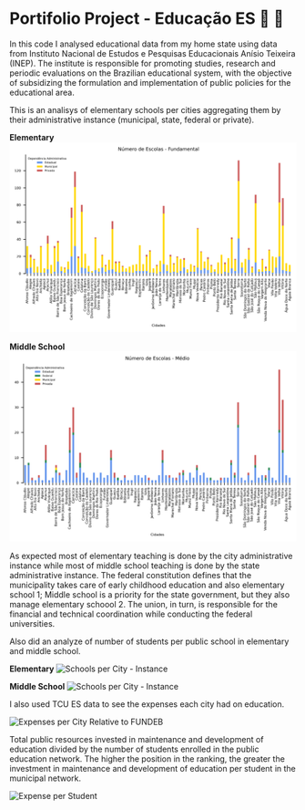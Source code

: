 # Portifolio Project - Educação ES :school_satchel: :memo:

In this code I analysed educational data from my home state using data from Instituto Nacional de Estudos e Pesquisas Educacionais Anísio Teixeira (INEP). The institute is responsible for promoting studies, research and periodic evaluations on the Brazilian educational system, with the objective of subsidizing the formulation and implementation of public policies for the educational area.

This is an analisys of elementary schools per cities aggregating them by their administrative instance (municipal, state, federal or private).

**Elementary**
![Schools per City - Instance](output/images/type_school_city_fundamental.png)

**Middle School**
![Schools per City - Instance](output/images/type_school_city_medio.png)

As expected most of elementary teaching is done by the city administrative instance while most of middle school teaching is done by the state administrative instance. The federal constitution defines that the municipality takes care of early childhood education and also elementary school 1; Middle school is a priority for the state government, but they also manage elementary schoool 2. The union, in turn, is responsible for the financial and technical coordination while conducting the federal universities.

Also did an analyze of number of students per public school in elementary and middle school.

**Elementary**
![Schools per City - Instance](output/images/ratio_student_per_school_fund.png)

**Middle School**
![Schools per City - Instance](output/images/ratio_student_per_school_medio.png)

I also used TCU ES data to see the expenses each city had on education.

![Expenses per City Relative to FUNDEB](output/images/despesas_educacionais.png)

Total public resources invested in maintenance and development of education divided by the number of students enrolled in the public education network. The higher the position in the ranking, the greater the investment in maintenance and development of education per student in the municipal network.

![Expense per Student](output/images/expernses_per_student_per_city.png')

